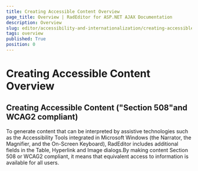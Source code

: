 ```yaml
---
title: Creating Accessible Content Overview
page_title: Overview | RadEditor for ASP.NET AJAX Documentation
description: Overview
slug: editor/accessibility-and-internationalization/creating-accessible-content/overview
tags: overview
published: True
position: 0
---
```


# Creating Accessible Content Overview



## Creating Accessible Content ("Section 508"and WCAG2 compliant)

To generate content that can be interpreted by assistive technologies such as the Accessibility Tools integrated in Microsoft Windows (the Narrator, the Magnifier, and the On-Screen Keyboard), RadEditor includes additional fields in the Table, Hyperlink and Image dialogs.By making content Section 508 or WCAG2 compliant, it means that equivalent access to information is available for all users.
